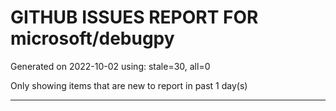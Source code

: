 
# GITHUB ISSUES REPORT FOR microsoft/debugpy


Generated on 2022-10-02 using: stale=30, all=0


Only showing items that are new to report in past 1 day(s)


---
